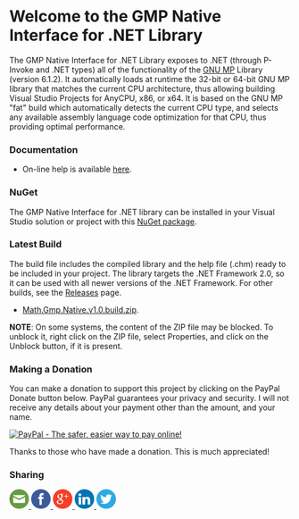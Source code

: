 # Welcome to the GMP Native Interface for .NET Library
The GMP Native Interface for .NET Library exposes to .NET (through P-Invoke and .NET types) all of
the functionality of the [GNU MP](https://gmplib.org/) Library (version 6.1.2).
It automatically loads at runtime the 32-bit or 64-bit GNU MP library that matches the current CPU
architecture, thus allowing building Visual Studio Projects for AnyCPU, x86, or x64.
It is based on the GNU MP "fat" build which automatically detects the current CPU type, and selects
any available assembly language code optimization for that CPU, thus providing optimal performance. 

### Documentation

- On-line help is available [here](https://machinecognitis.github.io/Math.Gmp.Native/).

### NuGet

The GMP Native Interface for .NET library can be installed in your Visual Studio solution or project
with this [NuGet package](https://www.nuget.org/packages/Math.Gmp.Native/).

### Latest Build

The build file includes the compiled library and the help file (.chm) ready to be included in your project.
The library targets the .NET Framework 2.0, so it can be used with all newer versions of the .NET Framework.
For other builds, see the [Releases](https://github.com/MachineCognitis/Math.Gmp.Native/releases) page.

- [Math.Gmp.Native.v1.0.build.zip](https://github.com/MachineCognitis/Math.Gmp.Native/releases/download/v1.1/Math.Gmp.Native.v1.0.build.zip).

**NOTE**: On some systems, the content of the ZIP file may be blocked. To unblock it, right click on the
ZIP file, select Properties, and click on the Unblock button, if it is present.

### Making a Donation

You can make a donation to support this project by clicking on the PayPal Donate button below.
PayPal guarantees your privacy and security. I will not receive any details about your payment
other than the amount, and your name.

<a href="https://www.paypal.com/cgi-bin/webscr?cmd=_s-xclick&hosted_button_id=WUQ6Q2QC8EVDA"><img src="https://www.paypalobjects.com/en_US/i/btn/btn_donate_LG.gif" border="0" alt="PayPal - The safer, easier way to pay online!"></a>

Thanks to those who have made a donation. This is much appreciated!

### Sharing

<div>
     <!-- Email --> 
    <a href="mailto:?Subject=C.math.NET%20Library&amp;Body=I%20saw%20this%20and%20thought%20of%20you!%20https://github.com/MachineCognitis/C.math.NET/" target="_blank"> 
        <img width="35" src="./docs/icons/mail.png" alt="Email" /> 
    </a> 
     <!-- Facebook --> 
    <a href="http://www.facebook.com/sharer.php?u=https://github.com/MachineCognitis/C.math.NET/" target="_blank"> 
        <img width="35"src="./docs/icons/facebook.png" alt="Facebook" /> 
    </a> 
     <!-- Google+ --> 
    <a href="https://plus.google.com/share?url=https://github.com/MachineCognitis/C.math.NET/" target="_blank"> 
        <img width="35"src="./docs/icons/google.png" alt="Google" /> 
    </a> 
     <!-- LinkedIn --> 
    <a href="http://www.linkedin.com/shareArticle?mini=true&amp;url=https://github.com/MachineCognitis/C.math.NET/" target="_blank"> 
        <img width="35"src="./docs/icons/linkedin.png" alt="LinkedIn" /> 
    </a> 
    <!-- Twitter --> 
    <a href="https://twitter.com/share?url=https://github.com/MachineCognitis/C.math.NET/" target="_blank"> 
        <img width="35"src="./docs/icons/twitter.png" alt="Twitter" /> 
    </a> 
</div>


